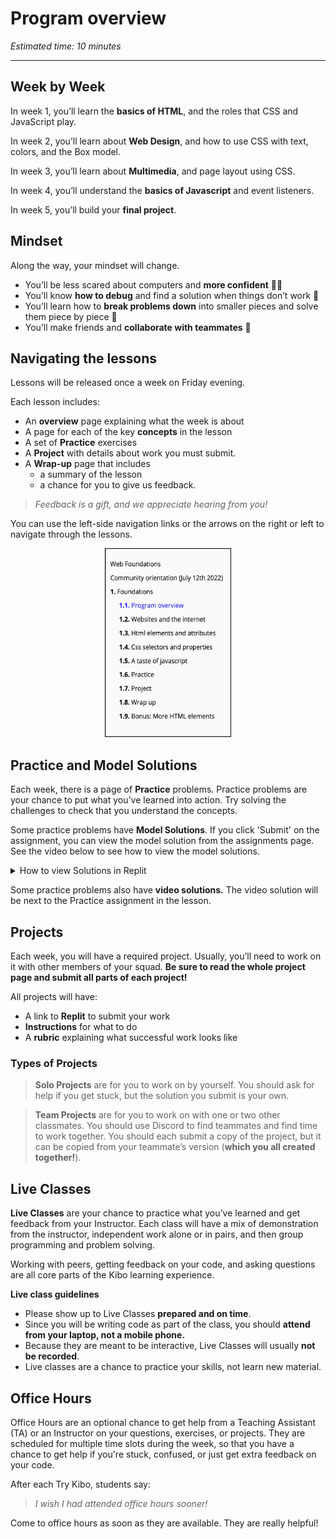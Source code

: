 # Program overview

*Estimated time: 10 minutes*

---

## Week by Week

In week 1, you’ll learn the **basics of HTML**, and the roles that CSS and JavaScript play.

In week 2, you’ll learn about **Web Design**, and how to use CSS with text, colors, and the Box model.

In week 3, you’ll learn about **Multimedia**, and page layout using CSS.

In week 4, you’ll understand the **basics of Javascript** and event listeners.

In week 5, you’ll build your **final project**. 

## Mindset

Along the way, your mindset will change.

- You’ll be less scared about computers and **more confident** 💪🏿
- You’ll know **how to debug** and find a solution when things don’t work 🐛
- You’ll learn how to **break problems down** into smaller pieces and solve them piece by piece 🧩
- You’ll make friends and **collaborate with teammates** 👥

## Navigating the lessons 

Lessons will be released once a week on Friday evening.

Each lesson includes:

- An **overview** page explaining what the week is about
- A page for each of the key **concepts** in the lesson
- A set of **Practice** exercises
- A **Project** with details about work you must submit.
- A **Wrap-up** page that includes
    - a summary of the lesson
    - a chance for you to give us feedback.

> *Feedback is a gift, and we appreciate hearing from you!*

You can use the left-side navigation links or the arrows on the right or left to navigate through the lessons.

<div style="margin-left: 30%;">
    <img src="../learning-with-kibo/lesson-topics-and-navigation/side-bar.png" 
    width="200px" height="300px" style="border: 1px solid black;">
</div>

## Practice and Model Solutions

Each week, there is a page of **Practice** problems. Practice problems are your chance to put what you’ve learned into action. Try solving the challenges to check that you understand the concepts.

Some practice problems have **Model Solutions**. If you click 'Submit' on the assignment, you can view the model solution from the assignments page. See the video below to see how to view the model solutions.

<details><summary>How to view Solutions in Replit</summary>
    
<div style="position: relative; padding-bottom: 56.25%; height: 0;"><iframe src="https://www.loom.com/embed/81f6c4a19a3a470c96b21b76253625bc" frameborder="0" webkitallowfullscreen mozallowfullscreen allowfullscreen style="position: absolute; top: 0; left: 0; width: 100%; height: 100%;"></iframe></div>

</details>

Some practice problems also have **video solutions.** The video solution will be next to the Practice assignment in the lesson.

## Projects

Each week, you will have a required project. Usually, you’ll need to work on it with other members of your squad. **Be sure to read the whole project page and submit all parts of each project!**

All projects will have:

- A link to **Replit** to submit your work
- **Instructions** for what to do
- A **rubric** explaining what successful work looks like

### Types of Projects

> **Solo Projects** are for you to work on by yourself. You should ask for help if you get stuck, but the solution you submit is your own.

> **Team Projects** are for you to work on with one or two other classmates. You should use Discord to find teammates and find time to work together. You should each submit a copy of the project, but it can be copied from your teammate’s version (**which you all created together!**).

## **Live Classes**

**Live Classes** are your chance to practice what you’ve learned and get feedback from your Instructor. Each class will have a mix of demonstration from the instructor, independent work alone or in pairs, and then group programming and problem solving.

Working with peers, getting feedback on your code, and asking questions are all core parts of the Kibo learning experience. 

<aside>

**Live class guidelines**

- Please show up to Live Classes **prepared and on time**.
- Since you will be writing code as part of the class, you should **attend from your laptop, not a mobile phone.**
- Because they are meant to be interactive, Live Classes will usually **not be recorded**.
- Live classes are a chance to practice your skills, not learn new material.

</aside>

## Office Hours

Office Hours are an optional chance to get help from a Teaching Assistant (TA) or an Instructor on your questions, exercises, or projects. They are scheduled for multiple time slots during the week, so that you have a chance to get help if you're stuck, confused, or just get extra feedback on your code.

After each Try Kibo, students say:

> *I wish I had attended office hours sooner!*
 
Come to office hours as soon as they are available. They are really helpful!

